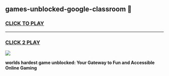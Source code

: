 
## games-unblocked-google-classroom 👋
<h3>
<a href="https://premium.freeplayer.one?title=games-unblocked-google-classroom&ref=14F">CLICK TO PLAY</a></h3>
<hr>

<h3>
<a href="https://premium.freeplayer.one?title=games-unblocked-google-classroom&ref=14F">CLICK 2 PLAY</a>
  
</h3>

<a href="https://premium.freeplayer.one?title=games-unblocked-google-classroom&ref=12F/"><img src="https://clearcache.store/games.png"></a>


**worlds hardest game unblocked: Your Gateway to Fun and Accessible Online Gaming**
